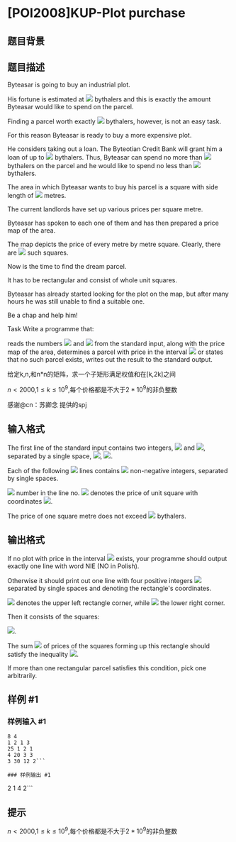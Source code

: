# [POI2008]KUP-Plot purchase

## 题目背景



## 题目描述

Byteasar is going to buy an industrial plot.

His fortune is estimated at ![](http://main.edu.pl/images/OI15/kup-en-tex.1.png) bythalers and this is exactly the amount    Byteasar would like to spend on the parcel.

Finding a parcel worth exactly ![](http://main.edu.pl/images/OI15/kup-en-tex.2.png) bythalers, however, is not an easy task.

For this reason Byteasar is ready to buy a more expensive plot.

He considers taking out a loan. The Byteotian Credit Bank will grant him    a loan of up to ![](http://main.edu.pl/images/OI15/kup-en-tex.3.png) bythalers. Thus, Byteasar can spend no more than ![](http://main.edu.pl/images/OI15/kup-en-tex.4.png)    bythalers on the parcel and he would like to spend no less than ![](http://main.edu.pl/images/OI15/kup-en-tex.5.png)    bythalers.

The area in which Byteasar wants to buy his parcel is a square with side    length of ![](http://main.edu.pl/images/OI15/kup-en-tex.6.png) metres.

The current landlords have set up various prices per square metre.

Byteasar has spoken to each one of them and has then prepared a price map    of the area.

The map depicts the price of every metre by metre square. Clearly, there    are ![](http://main.edu.pl/images/OI15/kup-en-tex.7.png) such squares.

Now is the time to find the dream parcel.

It has to be rectangular and consist of whole unit squares.

Byteasar has already started looking for the plot on the map,    but after many hours he was still unable to find a suitable one.

Be a chap and help him!

Task      Write a programme that:

reads the numbers ![](http://main.edu.pl/images/OI15/kup-en-tex.8.png) and ![](http://main.edu.pl/images/OI15/kup-en-tex.9.png) from the standard input,              along with the price map of the area,             determines a parcel with price in the interval ![](http://main.edu.pl/images/OI15/kup-en-tex.10.png)              or states that no such parcel exists,             writes out the result to the standard output.

给定k,n,和n\*n的矩阵，求一个子矩形满足权值和在[k,2k]之间

$n<2000$,$1\le k\le10^9$,每个价格都是不大于$2*10^9$的非负整数

感谢@cn：苏卿念 提供的spj


## 输入格式

The first line of the standard input contains two integers, ![](http://main.edu.pl/images/OI15/kup-en-tex.11.png) and ![](http://main.edu.pl/images/OI15/kup-en-tex.12.png),      
separated by a single space, ![](http://main.edu.pl/images/OI15/kup-en-tex.13.png),      ![](http://main.edu.pl/images/OI15/kup-en-tex.14.png).

Each of the following ![](http://main.edu.pl/images/OI15/kup-en-tex.15.png) lines contains ![](http://main.edu.pl/images/OI15/kup-en-tex.16.png) non-negative integers,      separated by single spaces.

![](http://main.edu.pl/images/OI15/kup-en-tex.17.png) number in the line no. ![](http://main.edu.pl/images/OI15/kup-en-tex.18.png) denotes the price of unit square      with coordinates ![](http://main.edu.pl/images/OI15/kup-en-tex.19.png).

The price of one square metre does not exceed ![](http://main.edu.pl/images/OI15/kup-en-tex.20.png)      bythalers.


## 输出格式

If no plot with price in the interval ![](http://main.edu.pl/images/OI15/kup-en-tex.21.png) exists,      your programme should output exactly one line with word NIE      (NO in Polish).

Otherwise it should print out one line with four positive integers      ![](http://main.edu.pl/images/OI15/kup-en-tex.22.png) separated by single spaces and denoting the rectangle's      coordinates.

![](http://main.edu.pl/images/OI15/kup-en-tex.23.png) denotes the upper left rectangle corner, while ![](http://main.edu.pl/images/OI15/kup-en-tex.24.png)      the lower right corner.

Then it consists of the squares:

![](http://main.edu.pl/images/OI15/kup-en-tex.25.png).

The sum ![](http://main.edu.pl/images/OI15/kup-en-tex.26.png) of prices of the squares forming up this rectangle should      satisfy the inequality ![](http://main.edu.pl/images/OI15/kup-en-tex.27.png).

If more than one rectangular parcel satisfies this condition, pick one      arbitrarily.


## 样例 #1

### 样例输入 #1
```
8 4
1 2 1 3
25 1 2 1
4 20 3 3
3 30 12 2```

### 样例输出 #1

```
2 1 4 2```

## 提示

$n<2000$,$1\le k\le10^9$,每个价格都是不大于$2*10^9$的非负整数
